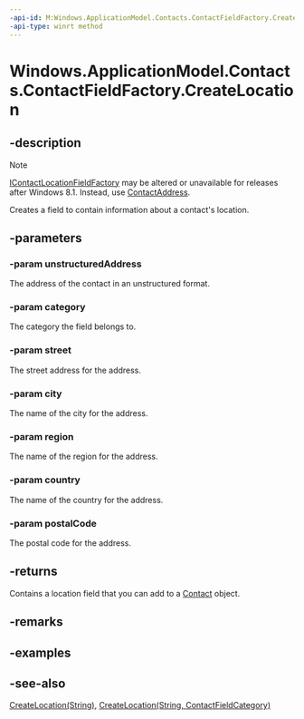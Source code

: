 ----api-id: M:Windows.ApplicationModel.Contacts.ContactFieldFactory.CreateLocation(System.String,Windows.ApplicationModel.Contacts.ContactFieldCategory,System.String,System.String,System.String,System.String,System.String)
-api-type: winrt method
---<!-- Method syntaxpublic Windows.ApplicationModel.Contacts.ContactLocationField CreateLocation(System.String unstructuredAddress, Windows.ApplicationModel.Contacts.ContactFieldCategory category, System.String street, System.String city, System.String region, System.String country, System.String postalCode)--># Windows.ApplicationModel.Contacts.ContactFieldFactory.CreateLocation## -description> [!NOTE]> [IContactLocationFieldFactory](icontactlocationfieldfactory.md) may be altered or unavailable for releases after Windows 8.1. Instead, use [ContactAddress](contactaddress.md).Creates a field to contain information about a contact's location.## -parameters### -param unstructuredAddressThe address of the contact in an unstructured format.### -param categoryThe category the field belongs to.### -param streetThe street address for the address.### -param cityThe name of the city for the address.### -param regionThe name of the region for the address.### -param countryThe name of the country for the address.### -param postalCodeThe postal code for the address.## -returnsContains a location field that you can add to a [Contact](contact.md) object.## -remarks## -examples## -see-also[CreateLocation(String)](contactfieldfactory_createlocation_2118237656.md), [CreateLocation(String, ContactFieldCategory)](contactfieldfactory_createlocation_966869216.md)